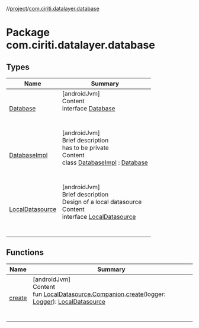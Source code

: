 //[project](../index.md)/[com.ciriti.datalayer.database](index.md)



# Package com.ciriti.datalayer.database  


## Types  
  
|  Name|  Summary| 
|---|---|
| [Database](-database/index.md)| [androidJvm]  <br>Content  <br>interface [Database](-database/index.md)  <br><br><br>
| [DatabaseImpl](-database-impl/index.md)| [androidJvm]  <br>Brief description  <br>has to be private  <br>Content  <br>class [DatabaseImpl](-database-impl/index.md) : [Database](-database/index.md)  <br><br><br>
| [LocalDatasource](-local-datasource/index.md)| [androidJvm]  <br>Brief description  <br>Design of a local datasource  <br>Content  <br>interface [LocalDatasource](-local-datasource/index.md)  <br><br><br>


## Functions  
  
|  Name|  Summary| 
|---|---|
| [create](create.md)| [androidJvm]  <br>Content  <br>fun [LocalDatasource.Companion](-local-datasource/-companion/index.md).[create](create.md)(logger: [Logger](../com.ciriti.datalayer.util/-logger/index.md)): [LocalDatasource](-local-datasource/index.md)  <br><br><br>

